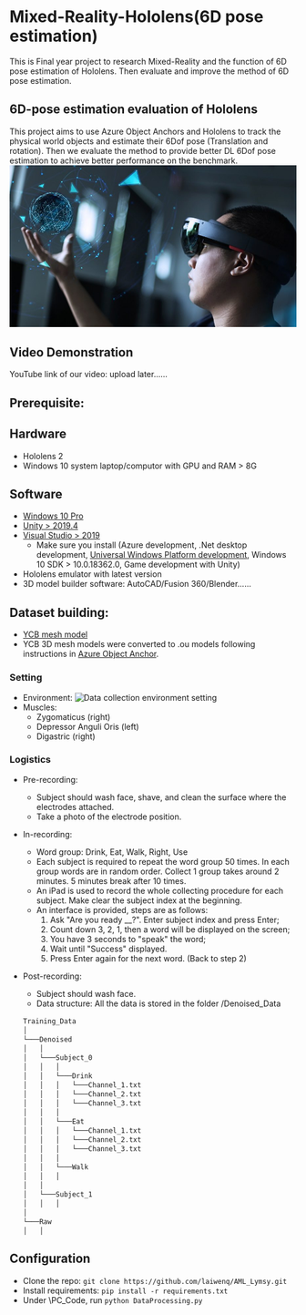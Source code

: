# Mixed-Reality-Hololens(6D pose estimation)
 This is Final year project to research Mixed-Reality and the function of 6D pose estimation of Hololens. Then evaluate and improve the method of 6D pose estimation.


## 6D-pose estimation evaluation of Hololens

This project aims to use Azure Object Anchors and Hololens to track the physical world objects and estimate their 6Dof pose (Translation and rotation).
Then we evaluate the method to provide better DL 6Dof pose estimation to achieve better performance on the benchmark.
![](https://github.com/Anthony-EEE/Mixed-Reality-Hololens-6D-pose-estimation/blob/main/Images/msft-hololens-2.jpeg)
## Video Demonstration
YouTube link of our video: upload later......

## Prerequisite:
  ## Hardware

  * Hololens 2
  * Windows 10 system laptop/computor with GPU and RAM > 8G

  ## Software
  * [Windows 10 Pro](https://www.microsoft.com/en-gb/d/windows-10-pro/df77x4d43rkt?activetab=pivot:overviewtab)
  * [Unity > 2019.4](https://unity3d.com/get-unity/download/archive) 
  * [Visual Studio > 2019](https://docs.microsoft.com/en-gb/visualstudio/releases/2019/release-notes)
    * Make sure you install (Azure development, .Net desktop development, [Universal Windows Platform development](https://visualstudio.microsoft.com/en-gb/vs/features/universal-windows-platform/), Windows 10 SDK > 10.0.18362.0, Game development with Unity)
  * Hololens emulator with latest version
  * 3D model builder software: AutoCAD/Fusion 360/Blender......

## Dataset building:
* [YCB mesh model](https://www.ycbbenchmarks.com/)
* YCB 3D mesh models were converted to .ou models following instructions in [Azure Object Anchor](https://docs.microsoft.com/en-us/azure/object-anchors/quickstarts/get-started-model-conversion).

### Setting

* Environment:
    ![Data collection environment setting](/Experiment_Setting/setting.jpg)
* Muscles:
  * Zygomaticus (right)
  * Depressor Anguli Oris (left)
  * Digastric (right)

### Logistics

* Pre-recording:
  * Subject should wash face, shave, and clean the surface where the electrodes attached.
  * Take a photo of the electrode position.
* In-recording:
  * Word group: Drink, Eat, Walk, Right, Use
  * Each subject is required to repeat the word group 50 times. In each group words are in random order. Collect 1 group takes around 2 minutes. 5 minutes break after 10 times.
  * An iPad is used to record the whole collecting procedure for each subject. Make clear the subject index at the beginning.
  * An interface is provided, steps are as follows:
      1. Ask "Are you ready __?". Enter subject index and press Enter;
      2. Count down 3, 2, 1, then a word will be displayed on the screen;
      3. You have 3 seconds to "speak" the word;
      4. Wait until "Success" displayed.
      5. Press Enter again for the next word. (Back to step 2)
  
* Post-recording:
  * Subject should wash face.
  * Data structure: All the data is stored in the folder /Denoised_Data

  ```
  Training_Data
  │ 
  └───Denoised 
  │   │
  │   └───Subject_0
  │   │   │
  │   │   └───Drink 
  │   │   │   └───Channel_1.txt  
  │   │   │   └───Channel_2.txt 
  │   │   │   └───Channel_3.txt
  │   │   │   
  │   │   └───Eat
  │   │   │   └───Channel_1.txt
  │   │   │   └───Channel_2.txt
  │   │   │   └───Channel_3.txt
  │   │   │
  │   │   └───Walk
  │   │   │
  │   │   
  │   └───Subject_1
  │   │   │
  │
  └───Raw
  │   │
  ```

## Configuration

* Clone the repo: `git clone https://github.com/laiwenq/AML_Lymsy.git`
* Install requirements: `pip install -r requirements.txt`
* Under \PC_Code, run `python DataProcessing.py`
